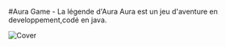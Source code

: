#Aura Game - La légende d'Aura
Aura est un jeu d'aventure en developpement,codé en java.

![Cover](https://github.com/quentmad/Aura_Game/tree/maincover.jpeg)
